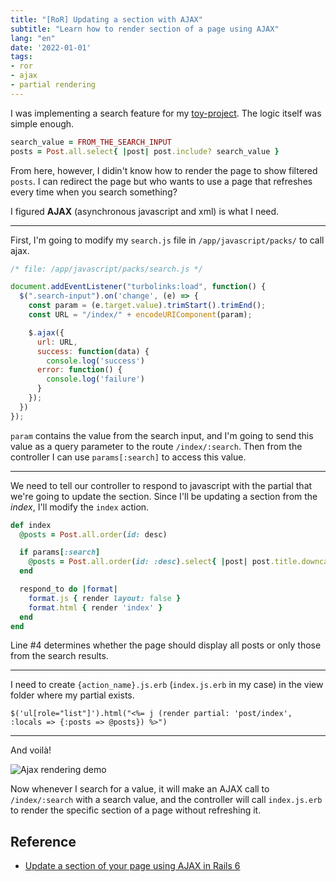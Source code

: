 ```yaml
---
title: "[RoR] Updating a section with AJAX"
subtitle: "Learn how to render section of a page using AJAX"
lang: "en"
date: '2022-01-01'
tags:
- ror 
- ajax
- partial rendering
---
```


I was implementing a search feature for my [toy-project](https://github.com/euisblue/til-archive).
The logic itself was simple enough.



```rb
search_value = FROM_THE_SEARCH_INPUT
posts = Post.all.select{ |post| post.include? search_value }
```



From here, however, I didin't know how to render the page to show filtered `posts`. I can redirect the page but 
who wants to use a page that refreshes every time when you search something?



I figured **AJAX** (asynchronous javascript and xml) is what I need.

---

First, I'm going to modify my `search.js` file in `/app/javascript/packs/` to call ajax.

```js
/* file: /app/javascript/packs/search.js */

document.addEventListener("turbolinks:load", function() {
  $(".search-input").on('change', (e) => {
    const param = (e.target.value).trimStart().trimEnd();
    const URL = "/index/" + encodeURIComponent(param);

    $.ajax({
      url: URL,
      success: function(data) {
        console.log('success')
      error: function() {
        console.log('failure')
      }
    });
  })
});
```

`param` contains the value from the search input, and I'm going to send this value as a query parameter to the route `/index/:search`. Then from the controller I can use `params[:search]` to access this value.

---

We need to tell our controller to respond to javascript with the partial that we're going to update the section.
Since I'll be updating a section from the *index*, I'll modify the `index` action.

```rb
def index
  @posts = Post.all.order(id: desc)

  if params[:search]
    @posts = Post.all.order(id: :desc).select{ |post| post.title.downcase.include? params[:search].downcase}
  end

  respond_to do |format|
    format.js { render layout: false }
    format.html { render 'index' }
  end
end
```

Line #4 determines whether the page should display all posts or only those from the search results.

---

I need to create `{action_name}.js.erb` (`index.js.erb` in my case) in the view folder where my partial exists.

```erb
$('ul[role="list"]').html("<%= j (render partial: 'post/index', :locals => {:posts => @posts}) %>")
```

---

And voilà!

![Ajax rendering demo](/images/in-post/ror/ajax-demo.gif)

Now whenever I search for a value, it will make an AJAX call to `/index/:search` with a search value, and the controller will call `index.js.erb` to render the specific section of a page without refreshing it.

## Reference
- [Update a section of your page using AJAX in Rails 6](https://robertfaldo.medium.com/update-a-section-of-your-page-using-ajax-in-rails-6-4e8099c1aec8)
